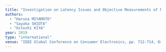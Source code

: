 ```yaml
---
title: "Investigation on Latency Issues and Objective Measurements of Non-Linear Blind Bandwidth Extension"
authors:
  - "Haruna MIYAMOTO"
  - "Sayaka SHIOTA"
  - "Hitoshi KIYA"
year: 2019
type: "international"
venue: "IEEE Global Conference on Consumer Electronics, pp. 712-714, Osaka, Japan, 2019-10-17."
---
```

